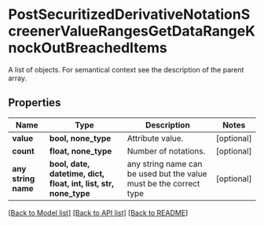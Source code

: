 # PostSecuritizedDerivativeNotationScreenerValueRangesGetDataRangeKnockOutBreachedItems

A list of objects. For semantical context see the description of the parent array.

## Properties
Name | Type | Description | Notes
------------ | ------------- | ------------- | -------------
**value** | **bool, none_type** | Attribute value. | [optional] 
**count** | **float, none_type** | Number of notations. | [optional] 
**any string name** | **bool, date, datetime, dict, float, int, list, str, none_type** | any string name can be used but the value must be the correct type | [optional]

[[Back to Model list]](../README.md#documentation-for-models) [[Back to API list]](../README.md#documentation-for-api-endpoints) [[Back to README]](../README.md)


